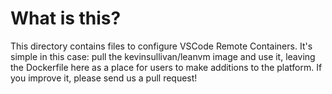# What is this?

This directory contains files to configure VSCode Remote Containers.
It's simple in this case: pull the kevinsullivan/leanvm image and use
it, leaving the Dockerfile here as a place for users to make additions
to the platform. If you improve it, please send us a pull request!
